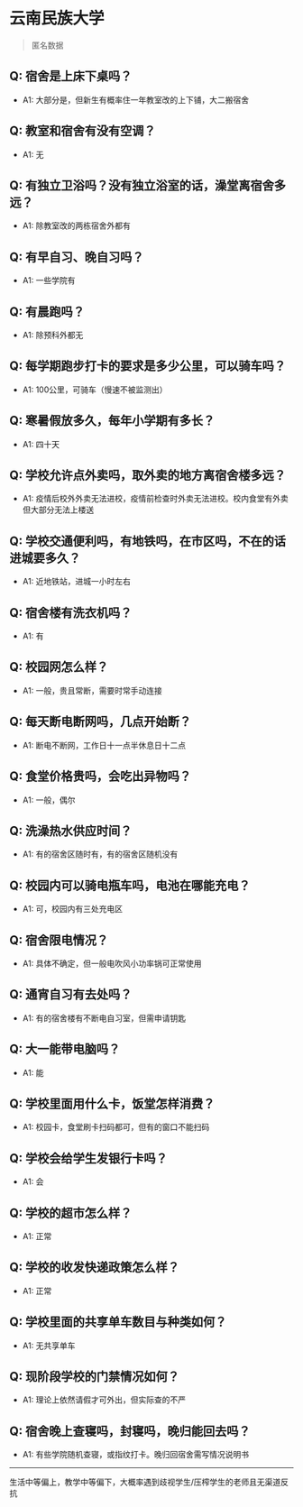 # 云南民族大学
> 匿名数据
## Q: 宿舍是上床下桌吗？
- A1: 大部分是，但新生有概率住一年教室改的上下铺，大二搬宿舍
## Q: 教室和宿舍有没有空调？
- A1: 无
## Q: 有独立卫浴吗？没有独立浴室的话，澡堂离宿舍多远？
- A1: 除教室改的两栋宿舍外都有
## Q: 有早自习、晚自习吗？
- A1: 一些学院有
## Q: 有晨跑吗？
- A1: 除预科外都无
## Q: 每学期跑步打卡的要求是多少公里，可以骑车吗？
- A1: 100公里，可骑车（慢速不被监测出）
## Q: 寒暑假放多久，每年小学期有多长？
- A1: 四十天
## Q: 学校允许点外卖吗，取外卖的地方离宿舍楼多远？
- A1: 疫情后校外外卖无法进校，疫情前检查时外卖无法进校。校内食堂有外卖但大部分无法上楼送
## Q: 学校交通便利吗，有地铁吗，在市区吗，不在的话进城要多久？
- A1: 近地铁站，进城一小时左右
## Q: 宿舍楼有洗衣机吗？
- A1: 有
## Q: 校园网怎么样？
- A1: 一般，贵且常断，需要时常手动连接
## Q: 每天断电断网吗，几点开始断？
- A1: 断电不断网，工作日十一点半休息日十二点
## Q: 食堂价格贵吗，会吃出异物吗？
- A1: 一般，偶尔
## Q: 洗澡热水供应时间？
- A1: 有的宿舍区随时有，有的宿舍区随机没有
## Q: 校园内可以骑电瓶车吗，电池在哪能充电？
- A1: 可，校园内有三处充电区
## Q: 宿舍限电情况？
- A1: 具体不确定，但一般电吹风小功率锅可正常使用
## Q: 通宵自习有去处吗？
- A1: 有的宿舍楼有不断电自习室，但需申请钥匙
## Q: 大一能带电脑吗？
- A1: 能
## Q: 学校里面用什么卡，饭堂怎样消费？
- A1: 校园卡，食堂刷卡扫码都可，但有的窗口不能扫码
## Q: 学校会给学生发银行卡吗？
- A1: 会
## Q: 学校的超市怎么样？
- A1: 正常
## Q: 学校的收发快递政策怎么样？
- A1: 正常
## Q: 学校里面的共享单车数目与种类如何？
- A1: 无共享单车
## Q: 现阶段学校的门禁情况如何？
- A1: 理论上依然请假才可外出，但实际查的不严
## Q: 宿舍晚上查寝吗，封寝吗，晚归能回去吗？
- A1: 有些学院随机查寝，或指纹打卡。晚归回宿舍需写情况说明书
***
生活中等偏上，教学中等偏下，大概率遇到歧视学生/压榨学生的老师且无渠道反抗